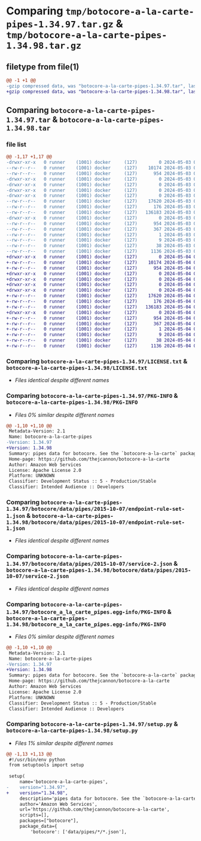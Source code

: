 # Comparing `tmp/botocore-a-la-carte-pipes-1.34.97.tar.gz` & `tmp/botocore-a-la-carte-pipes-1.34.98.tar.gz`

## filetype from file(1)

```diff
@@ -1 +1 @@
-gzip compressed data, was "botocore-a-la-carte-pipes-1.34.97.tar", last modified: Fri May  3 01:04:50 2024, max compression
+gzip compressed data, was "botocore-a-la-carte-pipes-1.34.98.tar", last modified: Sat May  4 01:01:36 2024, max compression
```

## Comparing `botocore-a-la-carte-pipes-1.34.97.tar` & `botocore-a-la-carte-pipes-1.34.98.tar`

### file list

```diff
@@ -1,17 +1,17 @@
-drwxr-xr-x   0 runner    (1001) docker     (127)        0 2024-05-03 01:04:50.307500 botocore-a-la-carte-pipes-1.34.97/
--rw-r--r--   0 runner    (1001) docker     (127)    10174 2024-05-03 01:04:50.000000 botocore-a-la-carte-pipes-1.34.97/LICENSE.txt
--rw-r--r--   0 runner    (1001) docker     (127)      954 2024-05-03 01:04:50.307500 botocore-a-la-carte-pipes-1.34.97/PKG-INFO
-drwxr-xr-x   0 runner    (1001) docker     (127)        0 2024-05-03 01:04:50.307500 botocore-a-la-carte-pipes-1.34.97/botocore/
-drwxr-xr-x   0 runner    (1001) docker     (127)        0 2024-05-03 01:04:50.307500 botocore-a-la-carte-pipes-1.34.97/botocore/data/
-drwxr-xr-x   0 runner    (1001) docker     (127)        0 2024-05-03 01:04:50.307500 botocore-a-la-carte-pipes-1.34.97/botocore/data/pipes/
-drwxr-xr-x   0 runner    (1001) docker     (127)        0 2024-05-03 01:04:50.307500 botocore-a-la-carte-pipes-1.34.97/botocore/data/pipes/2015-10-07/
--rw-r--r--   0 runner    (1001) docker     (127)    17620 2024-05-03 01:04:25.000000 botocore-a-la-carte-pipes-1.34.97/botocore/data/pipes/2015-10-07/endpoint-rule-set-1.json
--rw-r--r--   0 runner    (1001) docker     (127)      176 2024-05-03 01:04:25.000000 botocore-a-la-carte-pipes-1.34.97/botocore/data/pipes/2015-10-07/paginators-1.json
--rw-r--r--   0 runner    (1001) docker     (127)   136183 2024-05-03 01:04:25.000000 botocore-a-la-carte-pipes-1.34.97/botocore/data/pipes/2015-10-07/service-2.json
-drwxr-xr-x   0 runner    (1001) docker     (127)        0 2024-05-03 01:04:50.307500 botocore-a-la-carte-pipes-1.34.97/botocore_a_la_carte_pipes.egg-info/
--rw-r--r--   0 runner    (1001) docker     (127)      954 2024-05-03 01:04:50.000000 botocore-a-la-carte-pipes-1.34.97/botocore_a_la_carte_pipes.egg-info/PKG-INFO
--rw-r--r--   0 runner    (1001) docker     (127)      367 2024-05-03 01:04:50.000000 botocore-a-la-carte-pipes-1.34.97/botocore_a_la_carte_pipes.egg-info/SOURCES.txt
--rw-r--r--   0 runner    (1001) docker     (127)        1 2024-05-03 01:04:50.000000 botocore-a-la-carte-pipes-1.34.97/botocore_a_la_carte_pipes.egg-info/dependency_links.txt
--rw-r--r--   0 runner    (1001) docker     (127)        9 2024-05-03 01:04:50.000000 botocore-a-la-carte-pipes-1.34.97/botocore_a_la_carte_pipes.egg-info/top_level.txt
--rw-r--r--   0 runner    (1001) docker     (127)       38 2024-05-03 01:04:50.307500 botocore-a-la-carte-pipes-1.34.97/setup.cfg
--rw-r--r--   0 runner    (1001) docker     (127)     1136 2024-05-03 01:04:50.000000 botocore-a-la-carte-pipes-1.34.97/setup.py
+drwxr-xr-x   0 runner    (1001) docker     (127)        0 2024-05-04 01:01:36.178222 botocore-a-la-carte-pipes-1.34.98/
+-rw-r--r--   0 runner    (1001) docker     (127)    10174 2024-05-04 01:01:35.000000 botocore-a-la-carte-pipes-1.34.98/LICENSE.txt
+-rw-r--r--   0 runner    (1001) docker     (127)      954 2024-05-04 01:01:36.178222 botocore-a-la-carte-pipes-1.34.98/PKG-INFO
+drwxr-xr-x   0 runner    (1001) docker     (127)        0 2024-05-04 01:01:36.174222 botocore-a-la-carte-pipes-1.34.98/botocore/
+drwxr-xr-x   0 runner    (1001) docker     (127)        0 2024-05-04 01:01:36.174222 botocore-a-la-carte-pipes-1.34.98/botocore/data/
+drwxr-xr-x   0 runner    (1001) docker     (127)        0 2024-05-04 01:01:36.174222 botocore-a-la-carte-pipes-1.34.98/botocore/data/pipes/
+drwxr-xr-x   0 runner    (1001) docker     (127)        0 2024-05-04 01:01:36.174222 botocore-a-la-carte-pipes-1.34.98/botocore/data/pipes/2015-10-07/
+-rw-r--r--   0 runner    (1001) docker     (127)    17620 2024-05-04 01:01:11.000000 botocore-a-la-carte-pipes-1.34.98/botocore/data/pipes/2015-10-07/endpoint-rule-set-1.json
+-rw-r--r--   0 runner    (1001) docker     (127)      176 2024-05-04 01:01:11.000000 botocore-a-la-carte-pipes-1.34.98/botocore/data/pipes/2015-10-07/paginators-1.json
+-rw-r--r--   0 runner    (1001) docker     (127)   136183 2024-05-04 01:01:11.000000 botocore-a-la-carte-pipes-1.34.98/botocore/data/pipes/2015-10-07/service-2.json
+drwxr-xr-x   0 runner    (1001) docker     (127)        0 2024-05-04 01:01:36.178222 botocore-a-la-carte-pipes-1.34.98/botocore_a_la_carte_pipes.egg-info/
+-rw-r--r--   0 runner    (1001) docker     (127)      954 2024-05-04 01:01:36.000000 botocore-a-la-carte-pipes-1.34.98/botocore_a_la_carte_pipes.egg-info/PKG-INFO
+-rw-r--r--   0 runner    (1001) docker     (127)      367 2024-05-04 01:01:36.000000 botocore-a-la-carte-pipes-1.34.98/botocore_a_la_carte_pipes.egg-info/SOURCES.txt
+-rw-r--r--   0 runner    (1001) docker     (127)        1 2024-05-04 01:01:36.000000 botocore-a-la-carte-pipes-1.34.98/botocore_a_la_carte_pipes.egg-info/dependency_links.txt
+-rw-r--r--   0 runner    (1001) docker     (127)        9 2024-05-04 01:01:36.000000 botocore-a-la-carte-pipes-1.34.98/botocore_a_la_carte_pipes.egg-info/top_level.txt
+-rw-r--r--   0 runner    (1001) docker     (127)       38 2024-05-04 01:01:36.178222 botocore-a-la-carte-pipes-1.34.98/setup.cfg
+-rw-r--r--   0 runner    (1001) docker     (127)     1136 2024-05-04 01:01:35.000000 botocore-a-la-carte-pipes-1.34.98/setup.py
```

### Comparing `botocore-a-la-carte-pipes-1.34.97/LICENSE.txt` & `botocore-a-la-carte-pipes-1.34.98/LICENSE.txt`

 * *Files identical despite different names*

### Comparing `botocore-a-la-carte-pipes-1.34.97/PKG-INFO` & `botocore-a-la-carte-pipes-1.34.98/PKG-INFO`

 * *Files 0% similar despite different names*

```diff
@@ -1,10 +1,10 @@
 Metadata-Version: 2.1
 Name: botocore-a-la-carte-pipes
-Version: 1.34.97
+Version: 1.34.98
 Summary: pipes data for botocore. See the `botocore-a-la-carte` package for more info.
 Home-page: https://github.com/thejcannon/botocore-a-la-carte
 Author: Amazon Web Services
 License: Apache License 2.0
 Platform: UNKNOWN
 Classifier: Development Status :: 5 - Production/Stable
 Classifier: Intended Audience :: Developers
```

### Comparing `botocore-a-la-carte-pipes-1.34.97/botocore/data/pipes/2015-10-07/endpoint-rule-set-1.json` & `botocore-a-la-carte-pipes-1.34.98/botocore/data/pipes/2015-10-07/endpoint-rule-set-1.json`

 * *Files identical despite different names*

### Comparing `botocore-a-la-carte-pipes-1.34.97/botocore/data/pipes/2015-10-07/service-2.json` & `botocore-a-la-carte-pipes-1.34.98/botocore/data/pipes/2015-10-07/service-2.json`

 * *Files identical despite different names*

### Comparing `botocore-a-la-carte-pipes-1.34.97/botocore_a_la_carte_pipes.egg-info/PKG-INFO` & `botocore-a-la-carte-pipes-1.34.98/botocore_a_la_carte_pipes.egg-info/PKG-INFO`

 * *Files 0% similar despite different names*

```diff
@@ -1,10 +1,10 @@
 Metadata-Version: 2.1
 Name: botocore-a-la-carte-pipes
-Version: 1.34.97
+Version: 1.34.98
 Summary: pipes data for botocore. See the `botocore-a-la-carte` package for more info.
 Home-page: https://github.com/thejcannon/botocore-a-la-carte
 Author: Amazon Web Services
 License: Apache License 2.0
 Platform: UNKNOWN
 Classifier: Development Status :: 5 - Production/Stable
 Classifier: Intended Audience :: Developers
```

### Comparing `botocore-a-la-carte-pipes-1.34.97/setup.py` & `botocore-a-la-carte-pipes-1.34.98/setup.py`

 * *Files 1% similar despite different names*

```diff
@@ -1,13 +1,13 @@
 #!/usr/bin/env python
 from setuptools import setup
 
 setup(
     name='botocore-a-la-carte-pipes',
-    version="1.34.97",
+    version="1.34.98",
     description='pipes data for botocore. See the `botocore-a-la-carte` package for more info.',
     author='Amazon Web Services',
     url='https://github.com/thejcannon/botocore-a-la-carte',
     scripts=[],
     packages=["botocore"],
     package_data={
         'botocore': ['data/pipes/*/*.json'],
```

